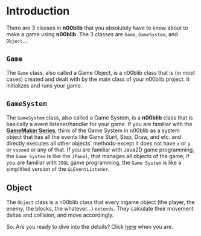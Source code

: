 # Introduction
There are 3 classes in **n00blib** that you absolutely have to know about to make a game using **n00blib**. The 3 classes are `Game`, `GameSystem`, and `Object`...

## `Game`
The `Game` class, also called a Game Object, is a n00blib class that is (in most cases) created and dealt with by the main class of your n00blib project. It initializes and runs your game.

## `GameSystem`
The `GameSystem` class, also called a Game System, is a **n00blib** class that is basically a event listener/handler for your game. If you are familiar with the [**GameMaker Series**](https://www.yoyogames.com/gamemaker), think of the Game System in n00blib as a system object that has all the events like Game Start, Step, Draw, and etc. and directly executes all other objects' methods-except it does not have `x` or `y` or `vspeed` or any of that. If you are familiar with Java2D game programming, the `Game System` is like the `JPanel`, that manages all objects of the game; if you are familiar with `JOGL` game programming, the `Game System` is like a simplified version of the `GLEventListener`.

## Object
The `Object` class is a n00blib class that every ingame object (the player, the enemy, the blocks, the whatever...) `extends`. They calculate their movement deltas and collision, and move accordingly.

So. Are you ready to dive into the details? Click [here](https://maiorexminor.github.io/n00blib/#/Basics/Intro_to_game_objects) when you are.
